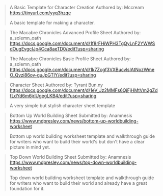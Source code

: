 > A Basic Template for Character Creation
> Authored by: Mccream
> <https://tinyurl.com/yyq3hzqe>
> 
> A basic template for making a character.

> The Macabre Chronicles Advanced Profile Sheet
> Authored by: a_solemn_oath
> <https://docs.google.com/document/d/1f8rFHiWPH3TgQyLnF2YWWSdOugEvgcIJp4Cca8aeTD0/edit?usp=sharing>

> The Macabre Chronicles Basic Profile Sheet
> Authored by: a_solemn_oath
> <https://docs.google.com/document/d/1k7Zcgf3VXBucvlsIAtNozWmeO_Qvzi86ov-guJpGTIY/edit?usp=sharing>

> Character Sheet
> Authored by: Tyrant Bun.ny
> <https://docs.google.com/document/d/1eV_Jz2MMFs6QjFjHMtVm2gZdfLdYd6m6jrlUgegLKB4/edit?usp=sharing>
> 
> A very simple but stylish character sheet template

> Bottom Up World Building Sheet
> Submitted by: Anamnesis
> <https://www.mdpresley.com/news/bottom-up-worldbuilding-worksheet>
> 
> Bottom up world building worksheet template and walkthrough guide for writers who want to build their world's but don't have a clear picture in mind yet.

> Top Down World Building Sheet
> Submitted by: Anamnesis
> <https://www.mdpresley.com/news/top-down-worldbuilding-worksheet>
> 
> Top down world building worksheet template and walkthrough guide for writers who want to build their world and already have a great foundation for it.

